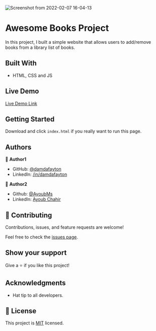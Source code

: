 ![Screenshot from 2022-02-07 16-04-13](https://user-images.githubusercontent.com/95053734/152814165-3128bb67-47e0-4310-b1dc-7f92d55262ca.png)

# Awesome Books Project

In this project, I built a simple website that allows users to add/remove books from a library list of books.


## Built With

- HTML, CSS and JS


## Live Demo

[Live Demo Link](https://ayoubms.github.io/awesomebooks_project)


## Getting Started

Download and click `index.html` if you really want to run this page.


## Authors

👤 **Author1**

- GitHub: [@damdafayton](https://github.com/damdafayton)
- LinkedIn: [/in/damdafayton](https://linkedin.com/in/damdafayton)


👤 **Author2**

- Github: [@AyoubMs](https://github.com/AyoubMs)
- LinkedIn: [Ayoub Chahir](https://www.linkedin.com/in/ayoub-chahir/)


## 🤝 Contributing

Contributions, issues, and feature requests are welcome!

Feel free to check the [issues page](../../issues/).


## Show your support

Give a ⭐️ if you like this project!


## Acknowledgments

- Hat tip to all developers.


## 📝 License

This project is [MIT](./MIT.md) licensed.
